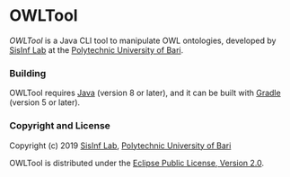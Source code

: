 # OWLTool

*OWLTool* is a Java CLI tool to manipulate OWL ontologies, developed by
[SisInf Lab][swot] at the [Polytechnic University of Bari][poliba].

### Building

OWLTool requires [Java][java] (version 8 or later), and it can be built with [Gradle][gradle] (version 5 or later).

### Copyright and License

Copyright (c) 2019 [SisInf Lab][swot], [Polytechnic University of Bari][poliba]

OWLTool is distributed under the [Eclipse Public License, Version 2.0][epl2].

[epl2]: https://www.eclipse.org/legal/epl-2.0
[java]: https://java.com
[gradle]: https://gradle.org
[poliba]: http://www.poliba.it
[swot]: http://sisinflab.poliba.it/swottools
